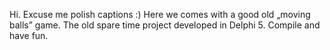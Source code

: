 Hi. Excuse me polish captions :)
Here we comes with a good old „moving balls” game. The old spare time project developed in Delphi 5. Compile and have fun.
